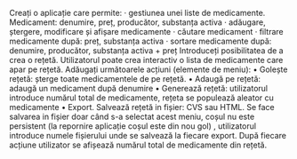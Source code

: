 Creați o aplicație care permite:
· gestiunea unei liste de medicamente. Medicament: denumire, preț, producător, 
substanța activa
· adăugare, ștergere, modificare și afișare medicamente
· căutare medicament
· filtrare medicamente după: preț, substanța activa
· sortare medicamente după: denumire, producător, substanța activa + preț
Introduceți posibilitatea de a crea o rețetă. Utilizatorul poate crea interactiv o lista de 
medicamente care apar pe rețetă.
Adăugați următoarele acțiuni (elemente de meniu):
• Golește rețetă: șterge toate medicamentele de pe rețetă.
• Adaugă pe rețetă: adaugă un medicament după denumire
• Generează rețetă: utilizatorul introduce numărul total de medicamente, rețeta se 
populează aleator cu medicamente
• Export. Salvează rețetă in fișier: CVS sau HTML. Se face salvarea in fișier
doar când s-a selectat acest meniu, coșul nu este persistent (la repornire 
aplicație coșul este din nou gol) , utilizatorul introduce numele fișierului unde 
se salvează la fiecare export.
 După fiecare acțiune utilizator se afișează numărul total de medicamente din rețetă.
